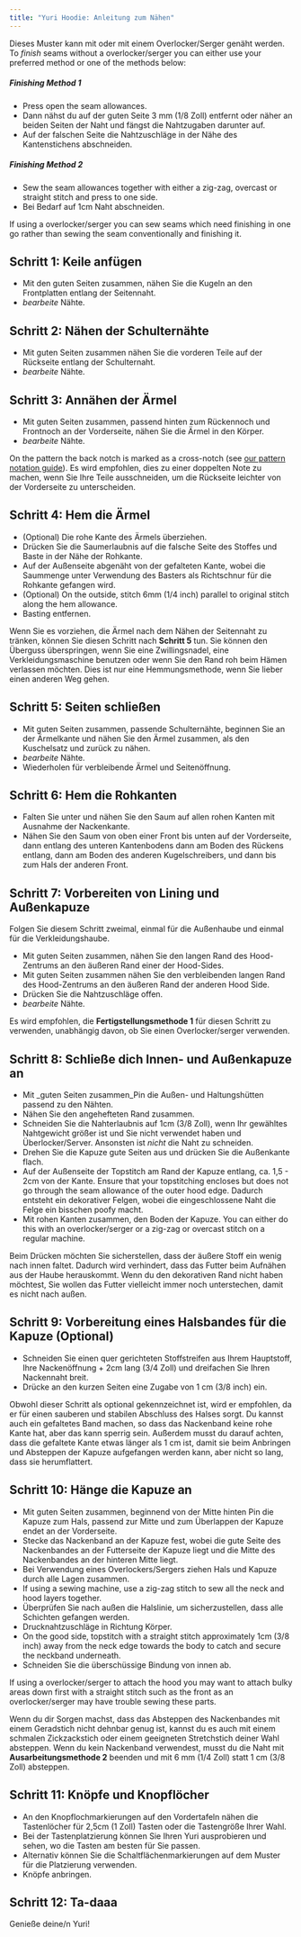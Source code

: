 ```yaml
---
title: "Yuri Hoodie: Anleitung zum Nähen"
---
```


<Note>

Dieses Muster kann mit oder mit einem Overlocker/Serger genäht werden. To _finish_ seams without a overlocker/serger you can either use your preferred method or one of the methods below:

##### Finishing Method 1

- Press open the seam allowances.
- Dann nähst du auf der guten Seite 3 mm (1/8 Zoll) entfernt oder näher an beiden Seiten der Naht und fängst die Nahtzugaben darunter auf.
- Auf der falschen Seite die Nahtzuschläge in der Nähe des Kantenstichens abschneiden.

##### Finishing Method 2

- Sew the seam allowances together with either a zig-zag, overcast or straight stitch and press to one side.
- Bei Bedarf auf 1cm Naht abschneiden.

</Note>

<Tip>

If using a overlocker/serger you can sew seams which need finishing in one go rather than sewing the seam conventionally and finishing it.

</Tip>

## Schritt 1: Keile anfügen

- Mit den guten Seiten zusammen, nähen Sie die Kugeln an den Frontplatten entlang der Seitennaht.
- _bearbeite_ Nähte.

## Schritt 2: Nähen der Schulternähte

- Mit guten Seiten zusammen nähen Sie die vorderen Teile auf der Rückseite entlang der Schulternaht.
- _bearbeite_ Nähte.

## Schritt 3: Annähen der Ärmel

- Mit guten Seiten zusammen, passend hinten zum Rückennoch und Frontnoch an der Vorderseite, nähen Sie die Ärmel in den Körper.
- _bearbeite_ Nähte.

<Note>

On the pattern the back notch is marked as a cross-notch (see [our pattern notation guide](/docs/about/notation#notches)). Es wird empfohlen, dies zu einer doppelten Note zu machen, wenn Sie Ihre Teile ausschneiden, um die Rückseite leichter von der Vorderseite zu unterscheiden.

</Note>

## Schritt 4: Hem die Ärmel

- (Optional) Die rohe Kante des Ärmels überziehen.
- Drücken Sie die Saumerlaubnis auf die falsche Seite des Stoffes und Baste in der Nähe der Rohkante.
- Auf der Außenseite abgenäht von der gefalteten Kante, wobei die Saummenge unter Verwendung des Basters als Richtschnur für die Rohkante gefangen wird.
- (Optional) On the outside, stitch 6mm (1/4 inch) parallel to original stitch along the hem allowance.
- Basting entfernen.

<Note>

Wenn Sie es vorziehen, die Ärmel nach dem Nähen der Seitennaht zu tränken, können Sie diesen Schritt nach **Schritt 5** tun.
Sie können den Überguss überspringen, wenn Sie eine Zwillingsnadel, eine Verkleidungsmaschine benutzen oder wenn Sie den Rand roh beim Hämen verlassen möchten.
Dies ist nur eine Hemmungsmethode, wenn Sie lieber einen anderen Weg gehen.

</Note>

## Schritt 5: Seiten schließen

- Mit guten Seiten zusammen, passende Schulternähte, beginnen Sie an der Ärmelkante und nähen Sie den Ärmel zusammen, als den Kuschelsatz und zurück zu nähen.
- _bearbeite_ Nähte.
- Wiederholen für verbleibende Ärmel und Seitenöffnung.

## Schritt 6: Hem die Rohkanten

- Falten Sie unter und nähen Sie den Saum auf allen rohen Kanten mit Ausnahme der Nackenkante.
- Nähen Sie den Saum von oben einer Front bis unten auf der Vorderseite, dann entlang des unteren Kantenbodens dann am Boden des Rückens entlang, dann am Boden des anderen Kugelschreibers, und dann bis zum Hals der anderen Front.

## Schritt 7: Vorbereiten von Lining und Außenkapuze

Folgen Sie diesem Schritt zweimal, einmal für die Außenhaube und einmal für die Verkleidungshaube.

- Mit guten Seiten zusammen, nähen Sie den langen Rand des Hood-Zentrums an den äußeren Rand einer der Hood-Sides.
- Mit guten Seiten zusammen nähen Sie den verbleibenden langen Rand des Hood-Zentrums an den äußeren Rand der anderen Hood Side.
- Drücken Sie die Nahtzuschläge offen.
- _bearbeite_ Nähte.

<Note>

Es wird empfohlen, die **Fertigstellungsmethode 1** für diesen Schritt zu verwenden, unabhängig davon, ob Sie einen Overlocker/serger verwenden.

</Note>

## Schritt 8: Schließe dich Innen- und Außenkapuze an

- Mit _guten Seiten zusammen_Pin die Außen- und Haltungshütten passend zu den Nähten.
- Nähen Sie den angehefteten Rand zusammen.
- Schneiden Sie die Nahterlaubnis auf 1cm (3/8 Zoll), wenn Ihr gewähltes Nahtgewicht größer ist und Sie nicht verwendet haben und Überlocker/Server. Ansonsten ist _nicht_ die Naht zu schneiden.
- Drehen Sie die Kapuze gute Seiten aus und drücken Sie die Außenkante flach.
- Auf der Außenseite der Topstitch am Rand der Kapuze entlang, ca. 1,5 - 2cm von der Kante. Ensure that your topstitching encloses but does not go through the seam allowance of the outer hood edge. Dadurch entsteht ein dekorativer Felgen, wobei die eingeschlossene Naht die Felge ein bisschen poofy macht.
- Mit rohen Kanten zusammen, den Boden der Kapuze. You can either do this with an overlocker/serger or a zig-zag or overcast stitch on a regular machine.

<Note>

Beim Drücken möchten Sie sicherstellen, dass der äußere Stoff ein wenig nach innen faltet. Dadurch wird verhindert, dass das Futter beim Aufnähen aus der Haube herauskommt.
Wenn du den dekorativen Rand nicht haben möchtest, Sie wollen das Futter vielleicht immer noch unterstechen, damit es nicht nach außen.

</Note>

## Schritt 9: Vorbereitung eines Halsbandes für die Kapuze (Optional)

- Schneiden Sie einen quer gerichteten Stoffstreifen aus Ihrem Hauptstoff, Ihre Nackenöffnung + 2cm lang (3/4 Zoll) und dreifachen Sie Ihren Nackennaht breit.
- Drücke an den kurzen Seiten eine Zugabe von 1 cm (3/8 inch) ein.

<Note>

Obwohl dieser Schritt als optional gekennzeichnet ist, wird er empfohlen, da er für einen sauberen und stabilen Abschluss des Halses sorgt.
Du kannst auch ein gefaltetes Band machen, so dass das Nackenband keine rohe Kante hat, aber das kann sperrig sein. Außerdem musst du darauf achten, dass die gefaltete Kante etwas länger als 1 cm ist, damit sie beim Anbringen und Absteppen der Kapuze aufgefangen werden kann, aber nicht so lang, dass sie herumflattert.

</Note>

## Schritt 10: Hänge die Kapuze an

- Mit guten Seiten zusammen, beginnend von der Mitte hinten Pin die Kapuze zum Hals, passend zur Mitte und zum Überlappen der Kapuze endet an der Vorderseite.
- Stecke das Nackenband an der Kapuze fest, wobei die gute Seite des Nackenbandes an der Futterseite der Kapuze liegt und die Mitte des Nackenbandes an der hinteren Mitte liegt.
- Bei Verwendung eines Overlockers/Sergers ziehen Hals und Kapuze durch alle Lagen zusammen.
- If using a sewing machine, use a zig-zag stitch to sew all the neck and hood layers together.
- Überprüfen Sie nach außen die Halslinie, um sicherzustellen, dass alle Schichten gefangen werden.
- Drucknahtzuschläge in Richtung Körper.
- On the good side, topstitch with a straight stitch approximately 1cm (3/8 inch) away from the neck edge towards the body to catch and secure the neckband underneath.
- Schneiden Sie die überschüssige Bindung von innen ab.

<Warning>

If using a overlocker/serger to attach the hood you may want to attach bulky areas down first with a straight stitch such as the front as an overlocker/serger may have trouble sewing these parts.

</Warning>

<Note>

Wenn du dir Sorgen machst, dass das Absteppen des Nackenbandes mit einem Geradstich nicht dehnbar genug ist, kannst du es auch mit einem schmalen Zickzackstich oder einem geeigneten Stretchstich deiner Wahl absteppen.
Wenn du kein Nackenband verwendest, musst du die Naht mit **Ausarbeitungsmethode 2** beenden und mit 6 mm (1/4 Zoll) statt 1 cm (3/8 Zoll) absteppen.

</Note>

## Schritt 11: Knöpfe und Knopflöcher

- An den Knopflochmarkierungen auf den Vordertafeln nähen die Tastenlöcher für 2,5cm (1 Zoll) Tasten oder die Tastengröße Ihrer Wahl.
- Bei der Tastenplatzierung können Sie Ihren Yuri ausprobieren und sehen, wo die Tasten am besten für Sie passen.
- Alternativ können Sie die Schaltflächenmarkierungen auf dem Muster für die Platzierung verwenden.
- Knöpfe anbringen.

## Schritt 12: Ta-daaa

Genieße deine/n Yuri!
